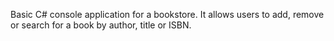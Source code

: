 Basic C# console application for a bookstore. It allows users to add, remove or search for a book by author, title or ISBN.
